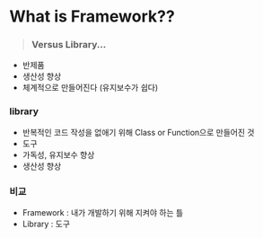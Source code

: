# What is Framework??
>### Versus Library...

- 반제품
- 생산성 향상
- 체계적으로 만들어진다 (유지보수가 쉽다)

### library
- 반복적인 코드 작성을 없애기 위해 Class or Function으로 만들어진 것
- 도구
- 가독성, 유지보수 향상
- 생산성 향상

### 비교
- Framework : 내가 개발하기 위해 지켜야 하는 틀
- Library : 도구

